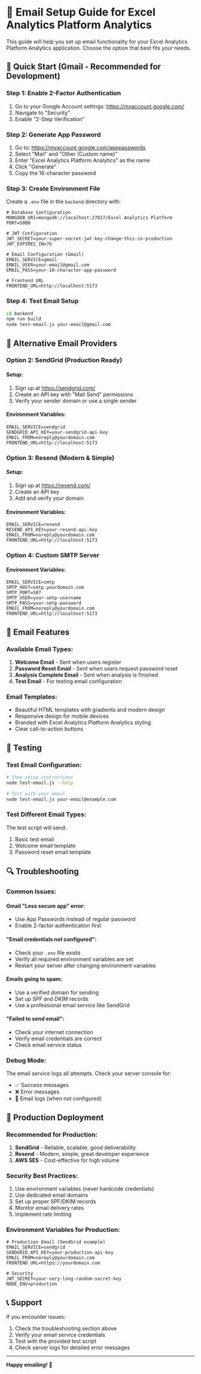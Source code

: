 # 📧 Email Setup Guide for Excel Analytics Platform Analytics

This guide will help you set up email functionality for your Excel Analytics Platform Analytics application. Choose the option that best fits your needs.

## 🚀 Quick Start (Gmail - Recommended for Development)

### Step 1: Enable 2-Factor Authentication

1. Go to your Google Account settings: https://myaccount.google.com/
2. Navigate to "Security"
3. Enable "2-Step Verification"

### Step 2: Generate App Password

1. Go to: https://myaccount.google.com/apppasswords
2. Select "Mail" and "Other (Custom name)"
3. Enter "Excel Analytics Platform Analytics" as the name
4. Click "Generate"
5. Copy the 16-character password

### Step 3: Create Environment File

Create a `.env` file in the `backend` directory with:

```env
# Database Configuration
MONGODB_URI=mongodb://localhost:27017/Excel Analytics Platform
PORT=5000

# JWT Configuration
JWT_SECRET=your-super-secret-jwt-key-change-this-in-production
JWT_EXPIRES_IN=7d

# Email Configuration (Gmail)
EMAIL_SERVICE=gmail
EMAIL_USER=your-email@gmail.com
EMAIL_PASS=your-16-character-app-password

# Frontend URL
FRONTEND_URL=http://localhost:5173
```

### Step 4: Test Email Setup

```bash
cd backend
npm run build
node test-email.js your-email@gmail.com
```

## 🔧 Alternative Email Providers

### Option 2: SendGrid (Production Ready)

#### Setup:

1. Sign up at https://sendgrid.com/
2. Create an API key with "Mail Send" permissions
3. Verify your sender domain or use a single sender

#### Environment Variables:

```env
EMAIL_SERVICE=sendgrid
SENDGRID_API_KEY=your-sendgrid-api-key
EMAIL_FROM=noreply@yourdomain.com
FRONTEND_URL=http://localhost:5173
```

### Option 3: Resend (Modern & Simple)

#### Setup:

1. Sign up at https://resend.com/
2. Create an API key
3. Add and verify your domain

#### Environment Variables:

```env
EMAIL_SERVICE=resend
RESEND_API_KEY=your-resend-api-key
EMAIL_FROM=noreply@yourdomain.com
FRONTEND_URL=http://localhost:5173
```

### Option 4: Custom SMTP Server

#### Environment Variables:

```env
EMAIL_SERVICE=smtp
SMTP_HOST=smtp.yourdomain.com
SMTP_PORT=587
SMTP_USER=your-smtp-username
SMTP_PASS=your-smtp-password
EMAIL_FROM=noreply@yourdomain.com
FRONTEND_URL=http://localhost:5173
```

## 📧 Email Features

### Available Email Types:

1. **Welcome Email** - Sent when users register
2. **Password Reset Email** - Sent when users request password reset
3. **Analysis Complete Email** - Sent when analysis is finished
4. **Test Email** - For testing email configuration

### Email Templates:

- Beautiful HTML templates with gradients and modern design
- Responsive design for mobile devices
- Branded with Excel Analytics Platform Analytics styling
- Clear call-to-action buttons

## 🧪 Testing

### Test Email Configuration:

```bash
# Show setup instructions
node test-email.js --help

# Test with your email
node test-email.js your-email@example.com
```

### Test Different Email Types:

The test script will send:

1. Basic test email
2. Welcome email template
3. Password reset email template

## 🔍 Troubleshooting

### Common Issues:

#### Gmail "Less secure app" error:

- Use App Passwords instead of regular password
- Enable 2-factor authentication first

#### "Email credentials not configured":

- Check your `.env` file exists
- Verify all required environment variables are set
- Restart your server after changing environment variables

#### Emails going to spam:

- Use a verified domain for sending
- Set up SPF and DKIM records
- Use a professional email service like SendGrid

#### "Failed to send email":

- Check your internet connection
- Verify email credentials are correct
- Check email service status

### Debug Mode:

The email service logs all attempts. Check your server console for:

- ✅ Success messages
- ❌ Error messages
- 📧 Email logs (when not configured)

## 🚀 Production Deployment

### Recommended for Production:

1. **SendGrid** - Reliable, scalable, good deliverability
2. **Resend** - Modern, simple, great developer experience
3. **AWS SES** - Cost-effective for high volume

### Security Best Practices:

1. Use environment variables (never hardcode credentials)
2. Use dedicated email domains
3. Set up proper SPF/DKIM records
4. Monitor email delivery rates
5. Implement rate limiting

### Environment Variables for Production:

```env
# Production Email (SendGrid example)
EMAIL_SERVICE=sendgrid
SENDGRID_API_KEY=your-production-api-key
EMAIL_FROM=noreply@yourdomain.com
FRONTEND_URL=https://yourdomain.com

# Security
JWT_SECRET=your-very-long-random-secret-key
NODE_ENV=production
```

## 📞 Support

If you encounter issues:

1. Check the troubleshooting section above
2. Verify your email service credentials
3. Test with the provided test script
4. Check server logs for detailed error messages

---

**Happy emailing! 🎉**
